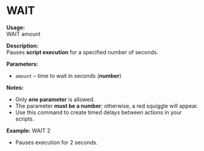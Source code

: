 # WAIT

**Usage:**  
WAIT amount

**Description:**  
Pauses **script execution** for a specified number of seconds.

**Parameters:**
- `amount` – time to wait in seconds (**number**)  

**Notes:**

- Only **one parameter** is allowed.  
- The parameter **must be a number**; otherwise, a red squiggle will appear.  
- Use this command to create timed delays between actions in your scripts.

**Example:**
WAIT 2

- Pauses execution for 2 seconds.
